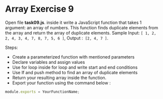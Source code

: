 # Array Exercise 9

Open file **task09.js**. inside it write a JavaScript function that takes 1 argument:
 an array of numbers. This function finds duplicate elements from the array and return
  the array of duplicate elements. Sample Input: `[ 1, 2, 2, 4, 3, 4, 7, 8, 7, 5, 6 ]`,
   Output :` [2, 4, 7 ]`.

Steps:


- Create a parameterized function with mentioned parameters
- Declare variables and assign values
- Use for loop inside for loop and write start and end conditions
- Use If and push method to find an array of duplicate elements
- Return your resulting array inside the function.
- Export your function using the command below :

```js
module.exports = YourFunctionName;
```
